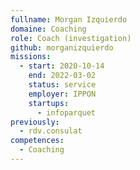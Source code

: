 ```yaml
---
fullname: Morgan Izquierdo
domaine: Coaching
role: Coach (investigation)
github: morganizquierdo
missions:
  - start: 2020-10-14
    end: 2022-03-02
    status: service
    employer: IPPON
    startups:
      - infoparquet
previously:
  - rdv.consulat
competences:
  - Coaching
---
```

